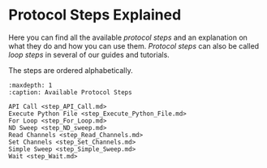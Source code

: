 # Protocol Steps Explained

Here you can find all the available *protocol steps* and an explanation on what they do and how you can use them. *Protocol steps* can also be called *loop steps* in several of our guides and tutorials.

The steps are ordered alphabetically.

```{toctree}
:maxdepth: 1
:caption: Available Protocol Steps

API Call <step_API_Call.md>
Execute Python File <step_Execute_Python_File.md>
For Loop <step_For_Loop.md>
ND Sweep <step_ND_sweep.md>
Read Channels <step_Read_Channels.md>
Set Channels <step_Set_Channels.md>
Simple Sweep <step_Simple_Sweep.md>
Wait <step_Wait.md>
```
